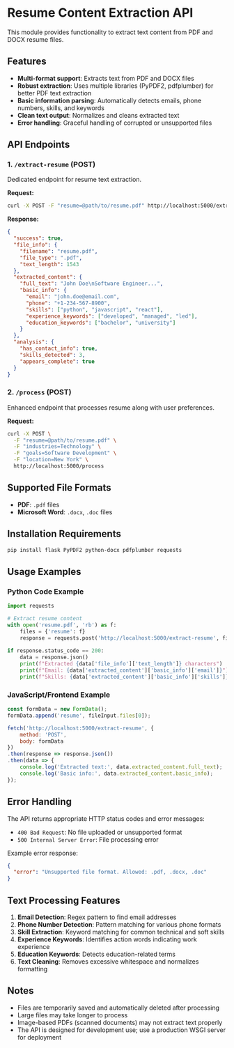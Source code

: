 # Resume Content Extraction API

This module provides functionality to extract text content from PDF and DOCX resume files.

## Features

- **Multi-format support**: Extracts text from PDF and DOCX files
- **Robust extraction**: Uses multiple libraries (PyPDF2, pdfplumber) for better PDF text extraction
- **Basic information parsing**: Automatically detects emails, phone numbers, skills, and keywords
- **Clean text output**: Normalizes and cleans extracted text
- **Error handling**: Graceful handling of corrupted or unsupported files

## API Endpoints

### 1. `/extract-resume` (POST)
Dedicated endpoint for resume text extraction.

**Request:**
```bash
curl -X POST -F "resume=@path/to/resume.pdf" http://localhost:5000/extract-resume
```

**Response:**
```json
{
  "success": true,
  "file_info": {
    "filename": "resume.pdf",
    "file_type": ".pdf",
    "text_length": 1543
  },
  "extracted_content": {
    "full_text": "John Doe\nSoftware Engineer...",
    "basic_info": {
      "email": "john.doe@email.com",
      "phone": "+1-234-567-8900",
      "skills": ["python", "javascript", "react"],
      "experience_keywords": ["developed", "managed", "led"],
      "education_keywords": ["bachelor", "university"]
    }
  },
  "analysis": {
    "has_contact_info": true,
    "skills_detected": 3,
    "appears_complete": true
  }
}
```

### 2. `/process` (POST)
Enhanced endpoint that processes resume along with user preferences.

**Request:**
```bash
curl -X POST \
  -F "resume=@path/to/resume.pdf" \
  -F "industries=Technology" \
  -F "goals=Software Development" \
  -F "location=New York" \
  http://localhost:5000/process
```

## Supported File Formats

- **PDF**: `.pdf` files
- **Microsoft Word**: `.docx`, `.doc` files

## Installation Requirements

```bash
pip install flask PyPDF2 python-docx pdfplumber requests
```

## Usage Examples

### Python Code Example

```python
import requests

# Extract resume content
with open('resume.pdf', 'rb') as f:
    files = {'resume': f}
    response = requests.post('http://localhost:5000/extract-resume', files=files)
    
if response.status_code == 200:
    data = response.json()
    print(f"Extracted {data['file_info']['text_length']} characters")
    print(f"Email: {data['extracted_content']['basic_info']['email']}")
    print(f"Skills: {data['extracted_content']['basic_info']['skills']}")
```

### JavaScript/Frontend Example

```javascript
const formData = new FormData();
formData.append('resume', fileInput.files[0]);

fetch('http://localhost:5000/extract-resume', {
    method: 'POST',
    body: formData
})
.then(response => response.json())
.then(data => {
    console.log('Extracted text:', data.extracted_content.full_text);
    console.log('Basic info:', data.extracted_content.basic_info);
});
```

## Error Handling

The API returns appropriate HTTP status codes and error messages:

- `400 Bad Request`: No file uploaded or unsupported format
- `500 Internal Server Error`: File processing error

Example error response:
```json
{
  "error": "Unsupported file format. Allowed: .pdf, .docx, .doc"
}
```

## Text Processing Features

1. **Email Detection**: Regex pattern to find email addresses
2. **Phone Number Detection**: Pattern matching for various phone formats
3. **Skill Extraction**: Keyword matching for common technical and soft skills
4. **Experience Keywords**: Identifies action words indicating work experience
5. **Education Keywords**: Detects education-related terms
6. **Text Cleaning**: Removes excessive whitespace and normalizes formatting

## Notes

- Files are temporarily saved and automatically deleted after processing
- Large files may take longer to process
- Image-based PDFs (scanned documents) may not extract text properly
- The API is designed for development use; use a production WSGI server for deployment
